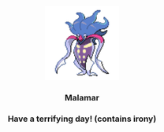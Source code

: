 <p align="center">
    <img src="https://raw.githubusercontent.com/PokeAPI/sprites/master/sprites/pokemon/687.png" width="150" height="150">
</p>
<h3 align="center"> <b>Malamar</b></h3>
<h3 align="center">Have a terrifying day! (contains irony)</h3>
